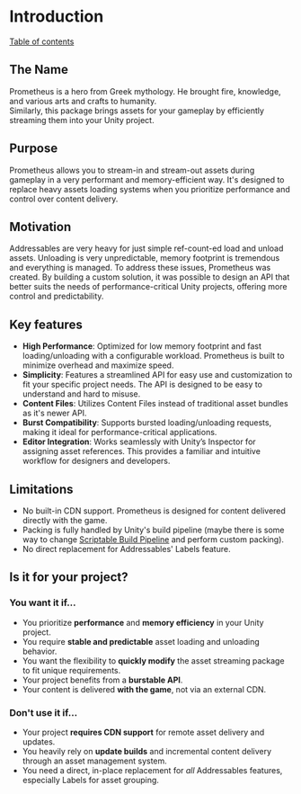 # Introduction

[Table of contents](index.md)

## The Name

Prometheus is a hero from Greek mythology. He brought fire, knowledge, and various arts and crafts to humanity.  
Similarly, this package brings assets for your gameplay by efficiently streaming them into your Unity project.

## Purpose

Prometheus allows you to stream-in and stream-out assets during gameplay in a very performant and memory-efficient way. It's designed to replace heavy assets loading systems when you prioritize performance and control over content delivery.

## Motivation

Addressables are very heavy for just simple ref-count-ed load and unload assets. Unloading is very unpredictable, memory footprint is tremendous and everything is managed.
To address these issues, Prometheus was created. By building a custom solution, it was possible to design an API that better suits the needs of performance-critical Unity projects, offering more control and predictability.

## Key features

* **High Performance**: Optimized for low memory footprint and fast loading/unloading with a configurable workload. Prometheus is built to minimize overhead and maximize speed.  
* **Simplicity**: Features a streamlined API for easy use and customization to fit your specific project needs. The API is designed to be easy to understand and hard to misuse.
* **Content Files**: Utilizes Content Files instead of traditional asset bundles as it's newer API.
* **Burst Compatibility**: Supports bursted loading/unloading requests, making it ideal for performance-critical applications.
* **Editor Integration**: Works seamlessly with Unity’s Inspector for assigning asset references. This provides a familiar and intuitive workflow for designers and developers.

## Limitations

* No built-in CDN support. Prometheus is designed for content delivered directly with the game.  
* Packing is fully handled by Unity's build pipeline (maybe there is some way to change [Scriptable Build Pipeline](https://docs.unity3d.com/Packages/com.unity.scriptablebuildpipeline@2.4/manual/index.html) and perform custom packing).  
* No direct replacement for Addressables' Labels feature.

## Is it for your project?

### You want it if…

* You prioritize **performance** and **memory efficiency** in your Unity project.  
* You require **stable and predictable** asset loading and unloading behavior.  
* You want the flexibility to **quickly modify** the asset streaming package to fit unique requirements.  
* Your project benefits from a **burstable API**.  
* Your content is delivered **with the game**, not via an external CDN.

### Don't use it if…

* Your project **requires CDN support** for remote asset delivery and updates.  
* You heavily rely on **update builds** and incremental content delivery through an asset management system.  
* You need a direct, in-place replacement for _all_ Addressables features, especially Labels for asset grouping.
